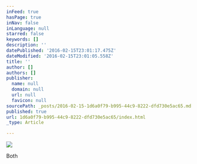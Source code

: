 ```yaml
---
inFeed: true
hasPage: true
inNav: false
inLanguage: null
starred: false
keywords: []
description: ''
datePublished: '2016-02-15T23:01:17.475Z'
dateModified: '2016-02-15T23:01:05.558Z'
title: ''
author: []
authors: []
publisher:
  name: null
  domain: null
  url: null
  favicon: null
sourcePath: _posts/2016-02-15-1d6a0f79-b995-44c9-8222-dfd730e5ac65.md
published: true
url: 1d6a0f79-b995-44c9-8222-dfd730e5ac65/index.html
_type: Article

---
```

![](https://the-grid-user-content.s3-us-west-2.amazonaws.com/bca8e747-06d6-4c93-a2f8-08760e1e69ca.JPG)

Both